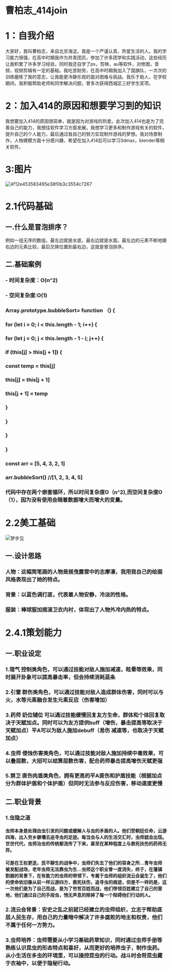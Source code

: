 # 曹柏志_414join
# 1：自我介绍
大家好，我叫曹柏志，来自北京海淀。我是一个严谨认真，热爱生活的人。我的学习能力很强，在高中时期我作为共青团员，参加了许多团学和实践活动，这些经历让我积累了许多学习经验，同时我还自学了ps，剪映，au等软件，对修图，音频，视频剪辑有一定的基础。我吃苦耐劳，在高中时期我加入了国旗队，一次次的训练磨练了我的意志，让我能更冷静乐观的面对困难与挑战。我乐于助人，在学校期间，我积极帮助老师和同学解决问题，曾多次获得西城区三好学生奖项。
# 2：加入414的原因和想要学习到的知识
我想要加入414的原因很简单，就是因为对游戏的热爱。此次加入414也是为了完善自己的能力，我想往软件学习方面发展，我想学习更多和制作游戏有关的软件，提升自己的个人能力，最后通过我自己的努力实现制作游戏的梦想。我对场景制作，人物建模方面十分感兴趣，希望在加入414后可以学习3dmax，blender等相关软件。
# 3:图片
![4f12e453583495e38f0b3c3554c7267](https://github.com/Yozorawo/CaoBaiZhi_414join/assets/146621057/746475ea-ec28-44f0-a971-e6d4adf603ce)
# 2.1代码基础
## 一.什么是冒泡排序？
例如一组无序的数组，最左边就是水底，最右边就是水面，最左边的元素不断地跟右边的元素比较，最后交换位置到最右边，这就是冒泡排序。
## 二.基础案例
### - 时间复杂度：O(n^2)
### - 空间复杂度:O(1)
### Array.prototype.bubbleSort= function （) {
###       for (let i = 0; i < this.length - 1; i++) {               
###           for (let j = 0; j < this.length - 1 - i; j++) {           
###              if (this[j] > this[j + 1]) {
###                const temp = this[j]
###                this[j] = this[j + 1]
###                this[j + 1] = temp
###              }
###         ｝
###     }
### ｝
### const arr = [5, 4, 3, 2, 1]

### arr.bubbleSort() //[1, 2, 3, 4, 5]
### 代码中存在两个嵌套循环，所以时间复杂度O（n^2),而空间复杂度O（1），因为没有使用会随着数据增大而增大的变量。


# 2.2美工基础
![梦步见](https://github.com/Yozorawo/CaoBaiZhi_414join/assets/146621057/6ba480d5-6594-42b1-a0e1-cc7356d68d40)
## 一.设计思路
### 人物：这幅简笔画的人物是摇曳露营中的志摩凛，我用我自己的绘画风格表现出了她的特点。
### 背景：以蓝色调打底，代表着人物安静，冷淡的性格。
### 服装：棒球服加摇滚卫衣内衬，体现出了人物外冷内热的特点。

# 2.4.1策划能力
## 一.职业设定
### 1.理气 控制类角色，可以通过技能对敌人施加减速，眩晕等效果，同时展开卦象可以提高暴击率，但会持续消耗蓝条
### 2.引雷 群伤类角色，可以通过技能对敌人造成群体伤害，同时可以与火，水等元素融合发生元素反应（伤害增加）
### 3.药师 奶位辅位 可以通过技能缓慢回复友方生命，群体和个体回复取决于天赋加点。同时可以为友方提供buff（增伤，暴击提高等取决于天赋加点）平A可以为敌人施加debuff（易伤 减速等，也取决于天赋加点）
### 4.虫师 侵蚀伤害类角色，可以通过技能对敌人施加持续中毒效果，可以叠层数，大招可以结算层数伤害，配合药师暴击提高增伤天赋更强
### 5.禁卫 直伤肉盾类角色，拥有更高的平A直伤和护盾技能（根据加点分为群体护盾和个体护盾）但同时无法参与反应伤害，移动速度更慢
## 二.职业背景
### 1.虫隐之道
#### 虫师本身是处理由虫引发的问题或缓解人与虫的矛盾的人。他们受朝廷任命，云游四海，出入穷乡僻壤去追寻虫的足迹。每当虫与人的生活交汇时，虫师就会出现。世世代代，虫师治虫的传统都流传了下来，甚至在某种程度上与救死扶伤的药师无异。
#### 可是在王权更迭，民不聊生的战争中，虫师们失去了他们的容身之所…青年虫师被发配战场，老年虫师无法靠虫为生…虫师这个职业曾一度消失，终于，在藩镇割据的背景下，在有能力的虫师的带领下，专属于虫师的组织流云会诞生了，他们的使命依旧像从前一样云游四方，救死扶伤，追寻虫的痕迹，但是不一样的是，这一次他们是为了自己而战，是为了穷苦百姓而战，他们带领百姓建立了自己的营地，他们通过自己的手段虫，悄无声息的除掉了每一个阻碍他们行动的人。
### 2.流云会背景：安史之乱之前就已经建立的虫师组织，立志于帮助底层人民生存，用自己的力量暗中解决了许多腐败的地主和权贵，他们不属于任何一方势力。
### 3.虫师培养：虫师需要从小学习基础药草知识，同时通过虫师手册等熟练认识昆虫的形态特点和喜好，从而更好的培养虫子，制作虫药。从小生活在多虫的环境里，可以操控昆虫的行动。战斗时会将昆虫藏于衣袖中，以便于隐秘行动。







